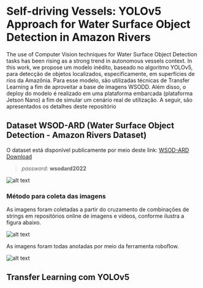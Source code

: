 # Self-driving Vessels: YOLOv5 Approach for Water Surface Object Detection in Amazon Rivers

The use of Computer Vision techniques for Water Surface Object Detection tasks has been rising as a strong trend in autonomous vessels context. In this work, we propose um modelo inédito, baseado no algoritmo YOLOv5, para detecção de objetos localizados, especificamente, em superfícies de rios da Amazônia. Para esse modelo, são utilizadas técnicas de Transfer Learning a fim de aproveitar a base de imagens WSODD.  Além disso, o deploy do modelo é realizado em uma plataforma embarcada (plataforma Jetson Nano) a fim de simular um cenário real de utilização. A seguir, são apresentados os detalhes deste repositório

## Dataset WSOD-ARD (Water Surface Object Detection - Amazon Rivers Dataset)

O dataset está disponível publicamente por meio deste link: [WSOD-ARD Download](https://ueaedubr-my.sharepoint.com/:u:/g/personal/trs_eng17_uea_edu_br/EZymPOCqBTRIvAG5Hfl2MW4BejByGrN72PmM1VPhJHPT9A?e=IC1Wd0)

> *password*: **wsodard2022**

![alt text](https://github.com/rTiagoS/water-surface-object-detection/blob/main/images/mosaic_img.png)


### Método para coleta das imagens

As imagens foram coletadas a partir do cruzamento de combinações de strings em repositórios online de imagens e vídeos, conforme ilustra a figura abaixo.

![alt text](https://github.com/rTiagoS/water-surface-object-detection/blob/main/images/coleta-de-imagens.png)

As imagens foram todas anotadas por meio da ferramenta roboflow.

![alt text](https://github.com/rTiagoS/water-surface-object-detection/blob/main/images/roboflow_annotations.png)

## Transfer Learning com YOLOv5